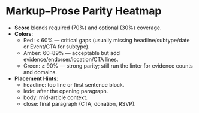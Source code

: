 # Markup–Prose Parity Heatmap

- **Score** blends required (70%) and optional (30%) coverage.
- **Colors**:
  - Red: < 60% — critical gaps (usually missing headline/subtype/date or Event/CTA for subtype).
  - Amber: 60–89% — acceptable but add evidence/endorser/location/CTA lines.
  - Green: ≥ 90% — strong parity; still run the linter for evidence counts and domains.
- **Placement Hints**:
  - headline: top line or first sentence block.
  - lede: after the opening paragraph.
  - body: mid-article context.
  - close: final paragraph (CTA, donation, RSVP).
